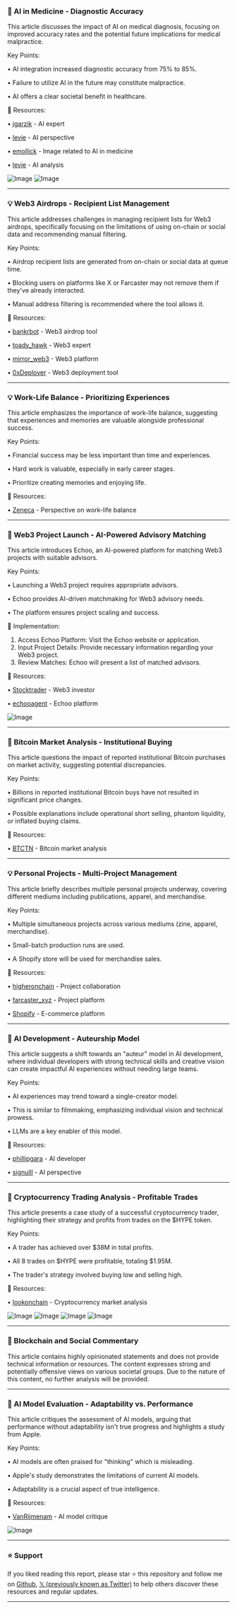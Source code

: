 ### 🤖 AI in Medicine - Diagnostic Accuracy

This article discusses the impact of AI on medical diagnosis, focusing on improved accuracy rates and the potential future implications for medical malpractice.

Key Points:

• AI integration increased diagnostic accuracy from 75% to 85%.


•  Failure to utilize AI in the future may constitute malpractice.


• AI offers a clear societal benefit in healthcare.



🔗 Resources:

• [jgarzik](https://x.com/jgarzik) -  AI expert


• [levie](https://x.com/levie) -  AI perspective


• [emollick](https://x.com/emollick/status/1931907652118069510/photo/1) -  Image related to AI in medicine


• [levie](https://x.com/levie/status/1931914258528477687) -  AI analysis


![Image](https://pbs.twimg.com/media/Gs-DAGvWEAArzfN?format=png&name=small)
![Image](https://pbs.twimg.com/media/Gs-DBjwXsAAAPzJ?format=png&name=small)


---

### 💡 Web3 Airdrops - Recipient List Management

This article addresses challenges in managing recipient lists for Web3 airdrops, specifically focusing on the limitations of using on-chain or social data and recommending manual filtering.

Key Points:

• Airdrop recipient lists are generated from on-chain or social data at queue time.


• Blocking users on platforms like X or Farcaster may not remove them if they've already interacted.


•  Manual address filtering is recommended where the tool allows it.



🔗 Resources:

• [bankrbot](https://x.com/bankrbot/status/1931916243705209277) -  Web3 airdrop tool


• [toady_hawk](https://x.com/toady_hawk) - Web3 expert


• [mirror_web3](https://x.com/mirror_web3) - Web3 platform


• [0xDeployer](https://x.com/0xDeployer) - Web3 deployment tool



---

### 💡 Work-Life Balance - Prioritizing Experiences

This article emphasizes the importance of work-life balance, suggesting that experiences and memories are valuable alongside professional success.

Key Points:

•  Financial success may be less important than time and experiences.


•  Hard work is valuable, especially in early career stages.


•  Prioritize creating memories and enjoying life.



🔗 Resources:

• [Zeneca](https://x.com/Zeneca/status/1931911905473700229) -  Perspective on work-life balance


---

### 🚀 Web3 Project Launch - AI-Powered Advisory Matching

This article introduces Echoo, an AI-powered platform for matching Web3 projects with suitable advisors.

Key Points:

• Launching a Web3 project requires appropriate advisors.


• Echoo provides AI-driven matchmaking for Web3 advisory needs.


•  The platform ensures project scaling and success.



🚀 Implementation:

1. Access Echoo Platform: Visit the Echoo website or application.
2. Input Project Details: Provide necessary information regarding your Web3 project.
3. Review Matches: Echoo will present a list of matched advisors.


🔗 Resources:

• [Stocktrader](https://x.com/Stocktrader) - Web3 investor


• [echooagent](https://x.com/echooagent/status/1929524589496824162) - Echoo platform


![Image](https://pbs.twimg.com/media/GscMY18XQAEiqPE?format=jpg&name=small)


---

### 🤖 Bitcoin Market Analysis - Institutional Buying

This article questions the impact of reported institutional Bitcoin purchases on market activity, suggesting potential discrepancies.

Key Points:

•  Billions in reported institutional Bitcoin buys have not resulted in significant price changes.


•  Possible explanations include operational short selling, phantom liquidity, or inflated buying claims.



🔗 Resources:

• [BTCTN](https://x.com/BTCTN/status/1931907010305605781) -  Bitcoin market analysis


---

### 💡 Personal Projects - Multi-Project Management

This article briefly describes multiple personal projects underway, covering different mediums including publications, apparel, and merchandise.

Key Points:

•  Multiple simultaneous projects across various mediums (zine, apparel, merchandise).


•  Small-batch production runs are used.


•  A Shopify store will be used for merchandise sales.



🔗 Resources:

• [higheronchain](https://x.com/higheronchain) -  Project collaboration


• [farcaster_xyz](https://x.com/farcaster_xyz) -  Project platform


• [Shopify](https://x.com/Shopify) -  E-commerce platform



---

### 🤖 AI Development - Auteurship Model

This article suggests a shift towards an "auteur" model in AI development, where individual developers with strong technical skills and creative vision can create impactful AI experiences without needing large teams.

Key Points:

• AI experiences may trend toward a single-creator model.


•  This is similar to filmmaking, emphasizing individual vision and technical prowess.


•  LLMs are a key enabler of this model.



🔗 Resources:

• [phillipgara](https://x.com/phillipgara) -  AI developer


• [signulll](https://x.com/signulll/status/1931828743175037225) - AI perspective


---

### 🤖 Cryptocurrency Trading Analysis - Profitable Trades

This article presents a case study of a successful cryptocurrency trader, highlighting their strategy and profits from trades on the $HYPE token.

Key Points:

• A trader has achieved over $38M in total profits.


•  All 8 trades on $HYPE were profitable, totaling $1.95M.


•  The trader's strategy involved buying low and selling high.



🔗 Resources:

• [lookonchain](https://x.com/lookonchain/status/1931901194970304565) -  Cryptocurrency market analysis


![Image](https://pbs.twimg.com/media/Gs99ixMasAADxTC?format=jpg&name=360x360)
![Image](https://pbs.twimg.com/media/Gs99ixya8AAIMtO?format=jpg&name=360x360)
![Image](https://pbs.twimg.com/media/Gs99ixwaEAAzEwQ?format=jpg&name=360x360)
![Image](https://pbs.twimg.com/media/Gs99ixGa0AAg7cm?format=jpg&name=small)


---

### 🤖  Blockchain and Social Commentary

This article contains highly opinionated statements and does not provide technical information or resources.  The content expresses strong and potentially offensive views on various societal groups.  Due to the nature of this content, no further analysis will be provided.


---

### 🤖 AI Model Evaluation - Adaptability vs. Performance

This article critiques the assessment of AI models, arguing that  performance without adaptability isn't true progress and highlights a study from Apple.

Key Points:

•  AI models are often praised for "thinking" which is misleading.


•  Apple's study demonstrates the limitations of current AI models.


•  Adaptability is a crucial aspect of true intelligence.



🔗 Resources:

• [VanRijmenam](https://x.com/VanRijmenam/status/1931886600029614225) -  AI model critique


![Image](https://pbs.twimg.com/media/Gs9wmrRb0AE1sHh?format=jpg&name=small)


---

### ⭐️ Support

If you liked reading this report, please star ⭐️ this repository and follow me on [Github](https://github.com/Drix10), [𝕏 (previously known as Twitter)](https://x.com/DRIX_10_) to help others discover these resources and regular updates.

---